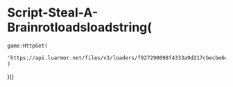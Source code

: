 # Script-Steal-A-Brainrotloadsloadstring(
    game:HttpGet(
        'https://api.luarmor.net/files/v3/loaders/f927290098f4333a9d217cbecbe6e988.lua'
    )
)()
